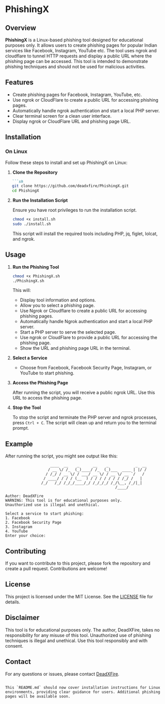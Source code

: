 # PhishingX

## Overview

**PhishingX** is a Linux-based phishing tool designed for educational purposes only. It allows users to create phishing pages for popular Indian services like Facebook, Instagram, YouTube etc. The tool uses ngrok and cloudflare to tunnel HTTP requests and display a public URL where the phishing page can be accessed. This tool is intended to demonstrate phishing techniques and should not be used for malicious activities.

## Features

- Create phishing pages for Facebook, Instagram, YouTube, etc.
- Use ngrok or CloudFlare to create a public URL for accessing phishing pages.
- Automatically handle ngrok authentication and start a local PHP server.
- Clear terminal screen for a clean user interface.
- Display ngrok or CloudFlare URL and phishing page URL.

## Installation

### On Linux

Follow these steps to install and set up PhishingX on Linux:

1. **Clone the Repository**
```markdown
   ```sh
   git clone https://github.com/deadxfire/PhishingX.git
   cd PhishingX
   ```

2. **Run the Installation Script**

   Ensure you have root privileges to run the installation script.

   ```sh
   chmod +x install.sh
   sudo ./install.sh
   ```

   This script will install the required tools including PHP, jq, figlet, lolcat, and ngrok.

## Usage

1. **Run the Phishing Tool**

   ```sh
   chmod +x PhishingX.sh
   ./PhishingX.sh
   ```

   This will:
   - Display tool information and options.
   - Allow you to select a phishing page.
   - Use Ngrok or Cloudflare to create a public URL for accessing phishing pages.
   - Automatically handle Ngrok authentication and start a local PHP server.
   - Start a PHP server to serve the selected page.
   - Use ngrok or CloudFlare to provide a public URL for accessing the phishing page.
   - Show the URL and phishing page URL in the terminal.

2. **Select a Service**

   - Choose from Facebook, Facebook Security Page, Instagram, or YouTube to start phishing.

3. **Access the Phishing Page**

   After running the script, you will receive a public ngrok URL. Use this URL to access the phishing page.

4. **Stop the Tool**

   To stop the script and terminate the PHP server and ngrok processes, press `Ctrl + C`. The script will clean up and return you to the terminal prompt.

## Example

After running the script, you might see output like this:

```
                    ____  __    _      __    _            _  __
                   / __ \/ /_  (_)____/ /_  (_)___  ____ | |/ /
                  / /_/ / __ \/ / ___/ __ \/ / __ \/ __ `/   / 
                 / ____/ / / / (__  ) / / / / / / / /_/ /   |  
                /_/   /_/ /_/_/____/_/ /_/_/_/ /_/\__, /_/|_|  
                                                 /____/        

Author: DeadXFire
WARNING: This tool is for educational purposes only.
Unauthorized use is illegal and unethical.

Select a service to start phishing:
1. Facebook
2. Facebook Security Page
3. Instagram
4. YouTube
Enter your choice: 
```

## Contributing

If you want to contribute to this project, please fork the repository and create a pull request. Contributions are welcome!

## License

This project is licensed under the MIT License. See the [LICENSE](LICENSE) file for details.

## Disclaimer

This tool is for educational purposes only. The author, DeadXFire, takes no responsibility for any misuse of this tool. Unauthorized use of phishing techniques is illegal and unethical. Use this tool responsibly and with consent.

## Contact

For any questions or issues, please contact [DeadXFire](mailto:arindam.makar1@gmail.com).
```

This `README.md` should now cover installation instructions for Linux environments, providing clear guidance for users. Additional phishing pages will be available soon.
